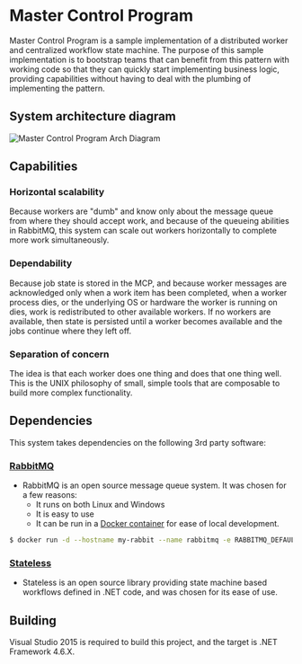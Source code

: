 Master Control Program
======================

Master Control Program is a sample implementation of a distributed worker and
centralized workflow state machine.  The purpose of this sample implementation
is to bootstrap teams that can benefit from this pattern with working code so
that they can quickly start implementing business logic, providing capabilities
without having to deal with the plumbing of implementing the pattern.


System architecture diagram
---------------------------
![Master Control Program Arch Diagram](https://cdn.rawgit.com/rcasey212/master-control-program/74dac65e/docs/mcp-arch-diagram.svg)

Capabilities
-----------------------------------------------------
### Horizontal scalability
Because workers are "dumb" and know only about the message queue from where
they should accept work, and because of the queueing abilities in RabbitMQ,
this system can scale out workers horizontally to complete more work
simultaneously.
### Dependability
Because job state is stored in the MCP, and because worker messages are
acknowledged only when a work item has been completed, when a worker process
dies, or the underlying OS or hardware the worker is running on dies, work
is redistributed to other available workers.  If no workers are available,
then state is persisted until a worker becomes available and the jobs
continue where they left off.
### Separation of concern
The idea is that each worker does one thing and does that one thing well.
This is the UNIX philosophy of small, simple tools that are composable to
build more complex functionality.


Dependencies
------------
This system takes dependencies on the following 3rd party software:

### [RabbitMQ](https://www.rabbitmq.com/)
* RabbitMQ is an open source message queue system.  It was chosen for a few
reasons:
    * It runs on both Linux and Windows
    * It is easy to use
    * It can be run in a [Docker container](https://hub.docker.com/_/rabbitmq/) for ease of local development.

```bash
$ docker run -d --hostname my-rabbit --name rabbitmq -e RABBITMQ_DEFAULT_USER=user -e RABBITMQ_DEFAULT_PASS=password rabbitmq:3.6.1-management
```

### [Stateless](https://github.com/dotnet-state-machine/stateless)
* Stateless is an open source library providing state machine based workflows
defined in .NET code, and was chosen for its ease of use.

Building
--------
Visual Studio 2015 is required to build this project, and the target is .NET
Framework 4.6.X.
